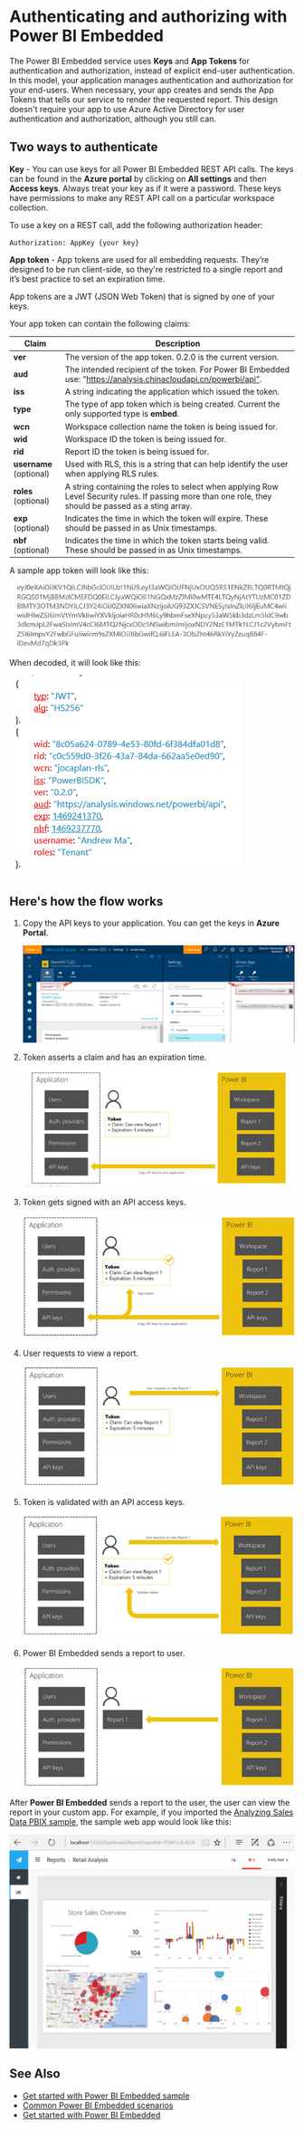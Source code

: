 <properties
    pageTitle="Authenticating and authorizing with Power BI Embedded"
    description="Authenticating and authorizing with Power BI Embedded"
    services="power-bi-embedded"
    documentationcenter=""
    author="guyinacube"
    manager="erikre"
    editor=""
    tags="" />
    
<tags
    ms.assetid="1c1369ea-7dfd-4b6e-978b-8f78908fd6f6"
    ms.service="power-bi-embedded"
    ms.devlang="NA"
    ms.topic="article"
    ms.tgt_pltfrm="NA"
    ms.workload="powerbi"
    ms.date="01/06/2017"
    wacn.date=""
    ms.author="asaxton" />

# Authenticating and authorizing with Power BI Embedded
The Power BI Embedded service uses **Keys** and **App Tokens** for authentication and authorization, instead of explicit end-user authentication. In this model, your application manages authentication and authorization for your end-users. When necessary, your app creates and sends the App Tokens that tells our service to render the requested report. This design doesn't require your app to use Azure Active Directory for user authentication and authorization, although you still can.

## Two ways to authenticate
**Key** -  You can use keys for all Power BI Embedded REST API calls. The keys can be found in the **Azure portal** by clicking on **All settings** and then **Access keys**. Always treat your key as if it were a password. These keys have permissions to make any REST API call on a particular workspace collection.

To use a key on a REST call, add the following authorization header:            

    Authorization: AppKey {your key}

**App token** - App tokens are used for all embedding requests. They’re designed to be run client-side, so they're restricted to a single report and it’s best practice to set an expiration time.

App tokens are a JWT (JSON Web Token) that is signed by one of your keys.

Your app token can contain the following claims:

| Claim | Description |
| --- | --- |
| **ver** |The version of the app token. 0.2.0 is the current version. |
| **aud** |The intended recipient of the token. For Power BI Embedded use: “https://analysis.chinacloudapi.cn/powerbi/api”. |
| **iss** |A string indicating the application which issued the token. |
| **type** |The type of app token which is being created. Current the only supported type is **embed**. |
| **wcn** |Workspace collection name the token is being issued for. |
| **wid** |Workspace ID the token is being issued for. |
| **rid** |Report ID the token is being issued for. |
| **username** (optional) |Used with RLS, this is a string that can help identify the user when applying RLS rules. |
| **roles** (optional) |A string containing the roles to select when applying Row Level Security rules. If passing more than one role, they should be passed as a sting array. |
| **exp** (optional) |Indicates the time in which the token will expire. These should be passed in as Unix timestamps. |
| **nbf** (optional) |Indicates the time in which the token starts being valid. These should be passed in as Unix timestamps. |

A sample app token will look like this:

![](./media/power-bi-embedded-app-token-flow/power-bi-embedded-app-token-flow-sample-coded.png)

When decoded, it will look like this:

![](./media/power-bi-embedded-app-token-flow/power-bi-embedded-app-token-flow-sample-decoded.png)

## Here's how the flow works
1. Copy the API keys to your application. You can get the keys in **Azure Portal**.
   
    ![](./media/powerbi-embedded-get-started-sample/azure-portal.png)
2. Token asserts a claim and has an expiration time.
   
    ![](./media/powerbi-embedded-get-started-sample/power-bi-embedded-token-2.png)
3. Token gets signed with an API access keys.
   
    ![](./media/powerbi-embedded-get-started-sample/power-bi-embedded-token-3.png)
4. User requests to view a report.
   
    ![](./media/powerbi-embedded-get-started-sample/power-bi-embedded-token-4.png)
5. Token is validated with an API access keys.
   
   ![](./media/powerbi-embedded-get-started-sample/power-bi-embedded-token-5.png)
6. Power BI Embedded sends a report to user.
   
   ![](./media/powerbi-embedded-get-started-sample/power-bi-embedded-token-6.png)

After **Power BI Embedded** sends a report to the user, the user can view the report in your custom app. For example, if you imported the [Analyzing Sales Data PBIX sample](http://download.microsoft.com/download/1/4/E/14EDED28-6C58-4055-A65C-23B4DA81C4DE/Analyzing_Sales_Data.pbix), the sample web app would look like this:

![](./media/powerbi-embedded-get-started-sample/sample-web-app.png)

## See Also
- [Get started with Power BI Embedded sample](/documentation/articles/power-bi-embedded-get-started-sample/)
- [Common Power BI Embedded scenarios](/documentation/articles/power-bi-embedded-scenarios/)
- [Get started with Power BI Embedded](/documentation/articles/power-bi-embedded-get-started/)

